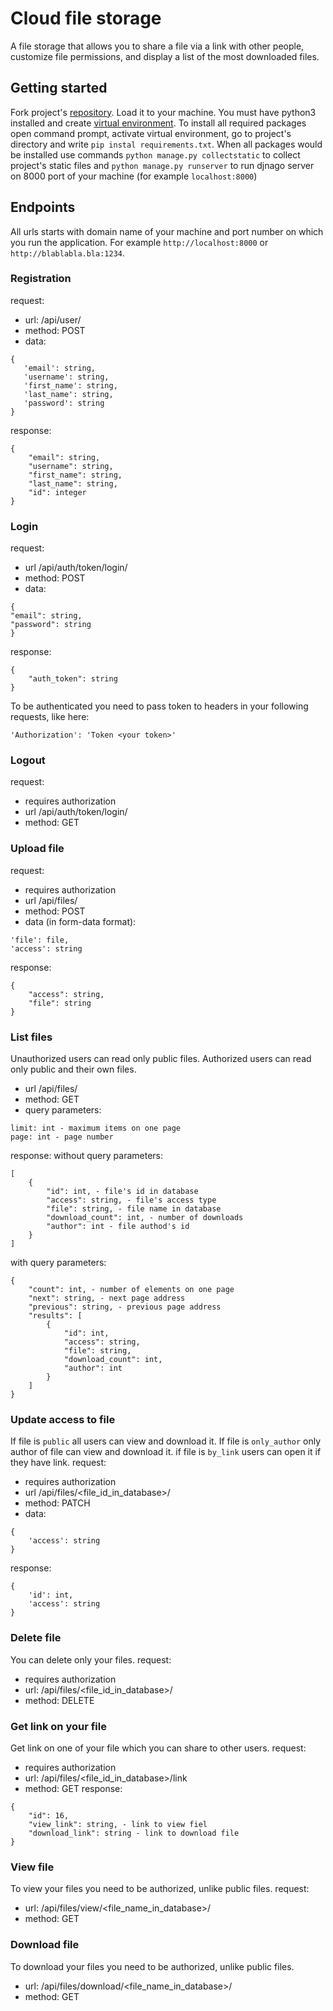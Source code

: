 # Cloud file storage

A file storage that allows you to share a file via a link with other people, customize file permissions, 
and display a list of the most downloaded files.

## Getting started
Fork project's [repository](https://github.com/DaniilDDDDD/b791695f-2051-45c4-bc5a-da485b98270c.git).
Load it to your machine.
You must have python3 installed and create [virtual environment](https://docs.python.org/3/library/venv.html).
To install all required packages open command prompt, activate virtual environment, go to project's directory and write
```pip instal requirements.txt```. When all packages would be installed use commands ```python manage.py collectstatic```
to collect project's static files and ```python manage.py runserver``` to run djnago server on 8000 port of your machine (for example ```localhost:8000```)

## Endpoints
All urls starts with domain name of your machine and port number on which you run the application.
For example ```http://localhost:8000``` or ```http://blablabla.bla:1234```.

### Registration
request:
* url: /api/user/
* method: POST
* data:
 ```
{
    'email': string,
    'username': string,
    'first_name': string,
    'last_name': string,
    'password': string
}
```
response:
```
{
    "email": string,
    "username": string,
    "first_name": string,
    "last_name": string,
    "id": integer
}
```

### Login
request:
* url /api/auth/token/login/
* method: POST
* data:
```
{
"email": string,
"password": string
}
```
response:
```
{
    "auth_token": string
}
```
To be authenticated you need to pass token to headers in your following requests, like here:
```
'Authorization': 'Token <your token>'
```

### Logout
request:
* requires authorization
* url /api/auth/token/login/
* method: GET

### Upload file
request:
* requires authorization
* url /api/files/
* method: POST
* data (in form-data format):
```
'file': file,
'access': string
```
response:
```
{
    "access": string,
    "file": string
}
```

### List files
Unauthorized users can read only public files.
Authorized users can read only public and their own files.

* url /api/files/
* method: GET
* query parameters:
```
limit: int - maximum items on one page
page: int - page number
```
response:
without query parameters:
```
[
    {
        "id": int, - file's id in database
        "access": string, - file's access type
        "file": string, - file name in database
        "download_count": int, - number of downloads
        "author": int - file authod's id
    }
]
```
with query parameters:
```
{
    "count": int, - number of elements on one page
    "next": string, - next page address
    "previous": string, - previous page address
    "results": [
        {
            "id": int,
            "access": string,
            "file": string,
            "download_count": int,
            "author": int
        }
    ]
}
```

### Update access to file
If file is ```public``` all users can view and download it.
If file is ```only_author``` only author of file can view and download it.
if file is ```by_link``` users can open it if they have link.
request:
* requires authorization
* url /api/files/<file_id_in_database>/
* method: PATCH
* data:
```
{
    'access': string
}
```
response:
```
{
    'id': int,
    'access': string
}
```

### Delete file
You can delete only your files.
request:
* requires authorization
* url: /api/files/<file_id_in_database>/
* method: DELETE

### Get link on your file
Get link on one of your file which you can share to other users.
request:
* requires authorization
* url: /api/files/<file_id_in_database>/link
* method: GET
response:
```
{
    "id": 16,
    "view_link": string, - link to view fiel
    "download_link": string - link to download file
}
```

### View file
To view your files you need to be authorized, unlike public files.
request:
* url: /api/files/view/<file_name_in_database>/
* method: GET

### Download file
To download your files you need to be authorized, unlike public files.
* url: /api/files/download/<file_name_in_database>/
* method: GET
